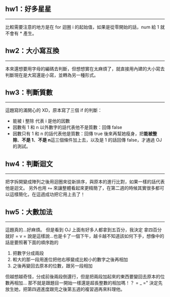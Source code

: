 ## hw1：好多星星
---

比較需要注意的地方是在 for 迴圈 i 的起始值，如果是從零開始的話，num 給 1 就不會有 * 產生。


## hw2：大小寫互換
---

本來還想要用字母的編碼去判斷，但想想實在太麻煩了，就直接用內建的大小寫去判斷現在是大寫還是小寫，並轉為另一種形式。


## hw3：判斷質數
---

這題寫的滿開心的 XD，原本寫了三個 if 的判斷：
 - 能被 i 整除 代表 i 是他的因數
 - 因數有 1 和 n 以外數字的話代表他不是質數：回傳 false
 - 因數只有 1 和 n 的話代表他是質數：回傳 true
後來再幫她瘦身，把**能被整除**、**不是 1**、**不是 n**這三個條件加上去，以及是 1 的話回傳 false，才通過 OJ 的測試。


## hw4：判斷迴文
---

把字拆開變成陣列之後用迴圈來從新排序，與原本的進行比對，如果一樣的話代表他是迴文。
另外也用 `+=` 來讓整體看起來更精簡了，在第二週的時候其實很多都可以這樣簡化，在這週成功把它用上去了！


## hw5：大數加法
---

這題真的...好麻煩。
但是看到 OJ 上面有好多人都拿到五百分，我決定
拿四百分就好 = v =
說是這樣說...也是卡了一個下午，越卡越不知道該如何下手，想像中的話是要照著下面的順序跑的

1. 把數字分成兩段
2. 較大的那一段用進位把他右移變成比較小的數字之後再相加
3. 之後再變回去原本的位數，跟另一段相加

但越想越奇怪，分成前後兩段倒還行，但是把兩段加起來的東西要變回去原本的位數再相加...
那不就是跟題目一開始一樣還是超長整數的相加嗎！？ = _ ="
決定先放生她，把第四週進度跟完之後第五週的複習週再來料理他。